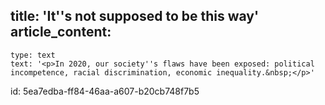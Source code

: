 title: 'It''s not supposed to be this way'
article_content:
  -
    type: text
    text: '<p>In 2020, our society''s flaws have been exposed: political incompetence, racial discrimination, economic inequality.&nbsp;</p>'
id: 5ea7edba-ff84-46aa-a607-b20cb748f7b5
